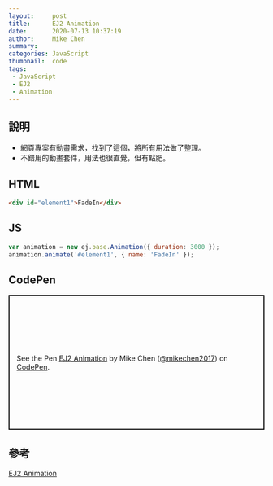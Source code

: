 ```yaml
---
layout:     post
title:      EJ2 Animation
date:       2020-07-13 10:37:19
author:     Mike Chen
summary:    
categories: JavaScript
thumbnail:  code
tags:
 - JavaScript
 - EJ2
 - Animation
---
```



## 說明
* 網頁專案有動畫需求，找到了這個，將所有用法做了整理。
* 不錯用的動畫套件，用法也很直覺，但有點肥。

## HTML
```html
<div id="element1">FadeIn</div>
```

## JS
```js
var animation = new ej.base.Animation({ duration: 3000 });
animation.animate('#element1', { name: 'FadeIn' });
```
## CodePen
<p class="codepen" data-height="265" data-theme-id="dark" data-default-tab="html,result" data-user="mikechen2017" data-slug-hash="XWXBpqj" style="height: 265px; box-sizing: border-box; display: flex; align-items: center; justify-content: center; border: 2px solid; margin: 1em 0; padding: 1em;" data-pen-title="EJ2 Animation">
  <span>See the Pen <a href="https://codepen.io/mikechen2017/pen/XWXBpqj">
  EJ2 Animation</a> by Mike Chen (<a href="https://codepen.io/mikechen2017">@mikechen2017</a>)
  on <a href="https://codepen.io">CodePen</a>.</span>
</p>
<script async src="https://static.codepen.io/assets/embed/ei.js"></script>

## 參考
[EJ2 Animation](https://ej2.syncfusion.com/javascript/documentation/api/base/animation/)